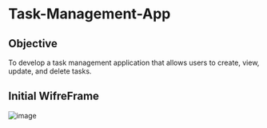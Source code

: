 # Task-Management-App

## Objective 
 To develop a task management application that allows users to create, view, update, and delete tasks. 

## Initial WifreFrame
![image](https://github.com/medasivasai/Task-Management-App/assets/83161832/05557407-a283-41ab-b56c-515fb604f31f)
